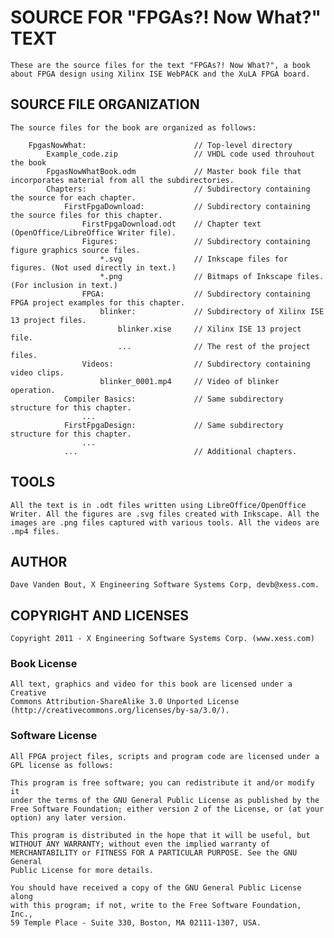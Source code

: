 # SOURCE FOR "FPGAs?! Now What?" TEXT
    These are the source files for the text "FPGAs?! Now What?", a book
    about FPGA design using Xilinx ISE WebPACK and the XuLA FPGA board.

## SOURCE FILE ORGANIZATION
    The source files for the book are organized as follows:

        FpgasNowWhat:                        // Top-level directory
            Example_code.zip                 // VHDL code used throuhout the book
            FpgasNowWhatBook.odm             // Master book file that incorporates material from all the subdirectories.
            Chapters:                        // Subdirectory containing the source for each chapter.
                FirstFpgaDownload:           // Subdirectory containing the source files for this chapter.
                    FirstFpgaDownload.odt    // Chapter text (OpenOffice/LibreOffice Writer file).
                    Figures:                 // Subdirectory containing figure graphics source files.
                        *.svg                // Inkscape files for figures. (Not used directly in text.)
                        *.png                // Bitmaps of Inkscape files. (For inclusion in text.)
                    FPGA:                    // Subdirectory containing FPGA project examples for this chapter.
                        blinker:             // Subdirectory of Xilinx ISE 13 project files.
                            blinker.xise     // Xilinx ISE 13 project file.
                            ...              // The rest of the project files.
                    Videos:                  // Subdirectory containing video clips.
                        blinker_0001.mp4     // Video of blinker operation.
                Compiler Basics:             // Same subdirectory structure for this chapter.
                    ...
                FirstFpgaDesign:             // Same subdirectory structure for this chapter.
                    ...
                ...                          // Additional chapters.

## TOOLS
    All the text is in .odt files written using LibreOffice/OpenOffice
    Writer. All the figures are .svg files created with Inkscape. All the
    images are .png files captured with various tools. All the videos are
    .mp4 files.

## AUTHOR
    Dave Vanden Bout, X Engineering Software Systems Corp, devb@xess.com.

## COPYRIGHT AND LICENSES
    Copyright 2011 - X Engineering Software Systems Corp. (www.xess.com)

###  Book License
    All text, graphics and video for this book are licensed under a Creative
    Commons Attribution-ShareAlike 3.0 Unported License
    (http://creativecommons.org/licenses/by-sa/3.0/).

###  Software License
    All FPGA project files, scripts and program code are licensed under a
    GPL license as follows:

    This program is free software; you can redistribute it and/or modify it
    under the terms of the GNU General Public License as published by the
    Free Software Foundation; either version 2 of the License, or (at your
    option) any later version.

    This program is distributed in the hope that it will be useful, but
    WITHOUT ANY WARRANTY; without even the implied warranty of
    MERCHANTABILITY or FITNESS FOR A PARTICULAR PURPOSE. See the GNU General
    Public License for more details.

    You should have received a copy of the GNU General Public License along
    with this program; if not, write to the Free Software Foundation, Inc.,
    59 Temple Place - Suite 330, Boston, MA 02111-1307, USA.
